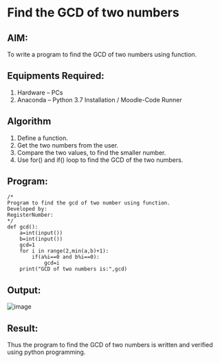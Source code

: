 # Find the GCD of two numbers

## AIM:
To write a program to find the GCD of two numbers using function.

## Equipments Required:
1. Hardware – PCs
2. Anaconda – Python 3.7 Installation / Moodle-Code Runner

## Algorithm
1. Define a function.
2. Get the two numbers from the user.
3. Compare the two values, to find the smaller number.
4. Use for() and if() loop to find the GCD of the two numbers.

## Program:
```
/*
Program to find the gcd of two number using function.
Developed by: 
RegisterNumber:  
*/
def gcd():
    a=int(input())
    b=int(input())
    gcd=1
    for i in range(2,min(a,b)+1):
        if(a%i==0 and b%i==0):
            gcd=i
    print("GCD of two numbers is:",gcd)
```

## Output:
![image](https://github.com/KishanShreeB/GCD-of-two-numbers/assets/144870434/1d1e8464-09d9-403c-bfa0-6633329be4aa)



## Result:
Thus the program to find the GCD of two numbers is written and verified using python programming.
